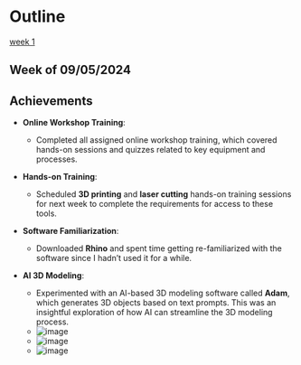 # Outline
[week 1](README.md#week-1-example-report-1)

## Week of 09/05/2024
## Achievements
- **Online Workshop Training**:  
    - Completed all assigned online workshop training, which covered hands-on sessions and quizzes related to key equipment and processes.
    
- **Hands-on Training**:  
    - Scheduled **3D printing** and **laser cutting** hands-on training sessions for next week to complete the requirements for access to these tools.
  
- **Software Familiarization**:  
    - Downloaded **Rhino** and spent time getting re-familiarized with the software since I hadn’t used it for a while.
 
- **AI 3D Modeling**:  
    - Experimented with an AI-based 3D modeling software called **Adam**, which generates 3D objects based on text prompts. This was an insightful exploration of how AI can streamline the 3D modeling process.
    - ![image](https://github.com/user-attachments/assets/fc4031db-87d8-4716-9967-3a1dc9e54492)
    - ![image](https://github.com/user-attachments/assets/631ad47e-0bf2-4026-a644-c1c845525043)
    - ![image](https://github.com/user-attachments/assets/1f3d0790-f749-4a6b-896b-73529c61689e)



